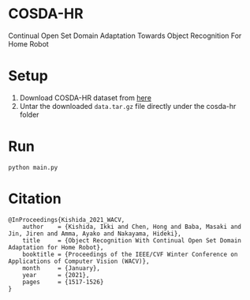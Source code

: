 # COSDA-HR
Continual Open Set Domain Adaptation Towards Object Recognition For Home Robot

# Setup
1. Download COSDA-HR dataset from [here](https://drive.google.com/file/d/1Fc0MJtJT5lNNpt7S65BCeLSjg7Z1jrQ1/view?usp=sharing)
2. Untar the downloaded ```data.tar.gz``` file directly under the cosda-hr folder

# Run
```python main.py```

# Citation
```
@InProceedings{Kishida_2021_WACV,
    author    = {Kishida, Ikki and Chen, Hong and Baba, Masaki and Jin, Jiren and Amma, Ayako and Nakayama, Hideki},
    title     = {Object Recognition With Continual Open Set Domain Adaptation for Home Robot},
    booktitle = {Proceedings of the IEEE/CVF Winter Conference on Applications of Computer Vision (WACV)},
    month     = {January},
    year      = {2021},
    pages     = {1517-1526}
}
```
